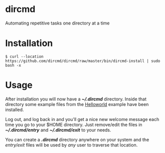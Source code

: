 # dircmd
Automating repetitive tasks one directory at a time

# Installation

    $ curl --location https://github.com/dircmd/dircmd/raw/master/bin/dircmd-install | sudo bash -x

# Usage

After installation you will now have a _**~/.dircmd**_ directory. Inside that directory some example files from the [Helloworld](https://github.com/dircmd/dircmd/tree/master/examples/helloworld) example have been installed.

Log out, and log back in and you'll get a nice new welcome message each time you go to your $HOME directory. Just remove/edit the files in _**~/.dircmd/entry**_ and _**~/.dircmd/exit**_ to your needs.

You can create a _**.dircmd**_ directory anywhere on your system and the _entry/exit_ files will be used by _any_ user to traverse that location.
